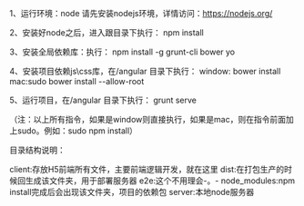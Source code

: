 1、运行环境：node
请先安装nodejs环境，详情访问：https://nodejs.org/

2、安装好node之后，进入跟目录下执行：
npm install

3、安装全局依赖库：执行：
npm install -g grunt-cli bower yo

4、安装项目依赖js\css库，在/angular 目录下执行：
window: bower install
mac:sudo bower install --allow-root

5、运行项目，在/angular 目录下执行：
grunt serve

（注：以上所有指令，如果是window则直接执行，如果是mac，则在指令前面加上sudo。例如：sudo npm install）


目录结构说明：

client:存放H5前端所有文件，主要前端逻辑开发，就在这里
dist:在打包生产的时候回生成该文件夹，用于部署服务器
e2e:这个不用理会-。-
node_modules:npm install完成后会出现该文件夹，项目的依赖包
server:本地node服务器